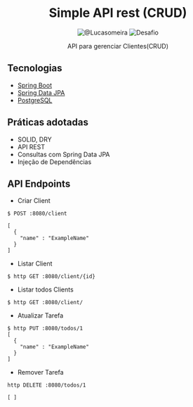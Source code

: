 <h1 align="center">
  Simple API rest (CRUD)
</h1>

<p align="center">
 <img src="https://img.shields.io/static/v1?label=LinkedIN&message=Lucas Meira&color=8257E5&labelColor=000000" alt="@Lucasomeira" />
 <img src="https://img.shields.io/static/v1?label=Tipo&message=Desafio&color=8257E5&labelColor=000000" alt="Desafio" />
</p>

<p align="center">
  API para gerenciar Clientes(CRUD)
</p>


## Tecnologias
 
- [Spring Boot](https://spring.io/projects/spring-boot)
- [Spring Data JPA](https://spring.io/projects/spring-data-jpa)
- [PostgreSQL](https://www.postgresql.org/download/)

## Práticas adotadas

- SOLID, DRY
- API REST
- Consultas com Spring Data JPA
- Injeção de Dependências


## API Endpoints

- Criar Client 
```
$ POST :8080/client 

[
  {
    "name" : "ExampleName"
  }
]
```

- Listar Client
```
$ http GET :8080/client/{id}

```
- Listar todos Clients
```
$ http GET :8080/client/

```

- Atualizar Tarefa
```
$ http PUT :8080/todos/1
[
  {
    "name" : "ExampleName"
  }
]
```

- Remover Tarefa
```
http DELETE :8080/todos/1

[ ]
```
